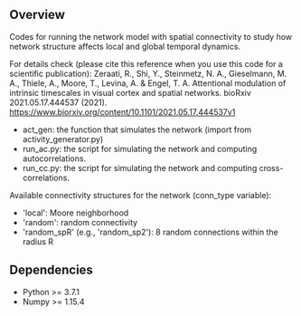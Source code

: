 ## Overview
Codes for running the network model with spatial connectivity to study how network structure affects local and global temporal dynamics.

For details check (please cite this reference when you use this code for a scientific publication): Zeraati, R., Shi, Y., Steinmetz, N. A., Gieselmann, M. A., Thiele, A., Moore, T., Levina, A. & Engel, T. A. Attentional modulation of intrinsic timescales in visual cortex and spatial networks. bioRxiv 2021.05.17.444537 (2021). https://www.biorxiv.org/content/10.1101/2021.05.17.444537v1


- act_gen: the function that simulates the network (import from activity_generator.py)
- run_ac.py: the script for simulating the network and computing autocorrelations.
- run_cc.py: the script for simulating the network and computing cross-correlations.

Available connectivity structures for the network (conn_type variable):
- 'local': Moore neighborhood
- 'random': random connectivity
- 'random_spR' (e.g., 'random_sp2'): 8 random connections within the radius R


## Dependencies
- Python >= 3.7.1
- Numpy >= 1.15.4 
